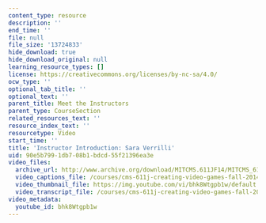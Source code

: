 ```yaml
---
content_type: resource
description: ''
end_time: ''
file: null
file_size: '13724833'
hide_download: true
hide_download_original: null
learning_resource_types: []
license: https://creativecommons.org/licenses/by-nc-sa/4.0/
ocw_type: ''
optional_tab_title: ''
optional_text: ''
parent_title: Meet the Instructors
parent_type: CourseSection
related_resources_text: ''
resource_index_text: ''
resourcetype: Video
start_time: ''
title: 'Instructor Introduction: Sara Verrilli'
uid: 90e5b799-1db7-08b1-bdcd-55f21396ea3e
video_files:
  archive_url: http://www.archive.org/download/MITCMS.611JF14/MITCMS_611JF14_Sara_Intro_300k.mp4
  video_captions_file: /courses/cms-611j-creating-video-games-fall-2014/29ffbd2d928a5816b84d6b90648746b2_bhk8Wtgpb1w.vtt
  video_thumbnail_file: https://img.youtube.com/vi/bhk8Wtgpb1w/default.jpg
  video_transcript_file: /courses/cms-611j-creating-video-games-fall-2014/19b8d22cf7bf8832864772266bc9a0fd_bhk8Wtgpb1w.pdf
video_metadata:
  youtube_id: bhk8Wtgpb1w
---
```


